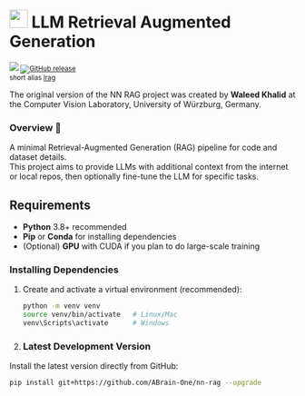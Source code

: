 # <img src='https://abrain.one/img/lemur-nn-icon-64x64.png' width='32px'/> LLM Retrieval Augmented Generation
<sub><a href='https://pypi.python.org/pypi/nn-rag'><img src='https://img.shields.io/pypi/v/nn-rag.svg'/></a> <a href="https://pepy.tech/project/nn-rag"><img alt="GitHub release" src="https://static.pepy.tech/badge/nn-rag"></a><br/>
short alias  <a href='https://pypi.python.org/pypi/lrag'>lrag</a></sub>

The original version of the NN RAG project was created by <strong>Waleed Khalid</strong> at the Computer Vision Laboratory, University of Würzburg, Germany.

<h3>Overview 📖</h3>

A minimal Retrieval-Augmented Generation (RAG) pipeline for code and dataset details.  
This project aims to provide LLMs with additional context from the internet or local repos, 
then optionally fine-tune the LLM for specific tasks.

## Requirements

- **Python** 3.8+ recommended  
- **Pip** or **Conda** for installing dependencies  
- (Optional) **GPU** with CUDA if you plan to do large-scale training

### Installing Dependencies

1. Create and activate a virtual environment (recommended):
   ```bash
   python -m venv venv
   source venv/bin/activate   # Linux/Mac
   venv\Scripts\activate      # Windows

2. ### Latest Development Version

Install the latest version directly from GitHub:

```bash
pip install git+https://github.com/ABrain-One/nn-rag --upgrade
